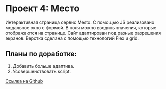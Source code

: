 # Проект 4: Место

Интерактивная страница сервис Mesto.
 С помощью JS реализовано модальное окно с формой. В поля можно вводить значения, которые отображаются на странице.
 Сайт адаптирован под разные разрешения экранов.
 Верстка сделана с помощью технологий Flex и grid.

 ## Планы по доработке:
 1. Добавить больше адаптива.
 2. Усовершенствовать script.

 [Ссылка на Github](https://nolmm.github.io/mesto/.)
